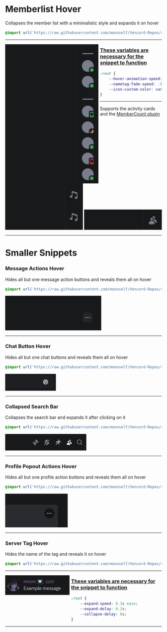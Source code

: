 # Memberlist Hover
Collapses the member list with a minimalistic style and expands it on hover
```css
@import url('https://raw.githubusercontent.com/moonself/Vencord-Repos/refs/heads/main/Memberlist%20Hover');
```
---

<img align="left" width="300" src="Images/Memberlist.gif"> <img align="left" width="5" height="400" src="Images/gap.png">

### <ins>**These variables are necessary for the snippet to function**</ins>
```css
:root {
    --hover-animation-speed: 0.3s;
    --nametag-fade-speed: .5s ease-in;
    --icon-custom-color: var(--channels-default);
}
```

---
Supports the activity cards and the [MemberCount plugin](https://vencord.dev/plugins/MemberCount)
<p align="center">
    <img width="250" src="Images/Activity-Cards.gif">
    <img width="250" src="Images/MemberCount.gif">
</p>

---
# Smaller Snippets
### Message Actions Hover
Hides all but one message action buttons and reveals them all on hover
```css
@import url('https://raw.githubusercontent.com/moonself/Vencord-Repos/refs/heads/main/Message%20Actions%20Hover');
```
<p align="left">
  <img src="Images/Message-Action-Hover.gif">
</p>

---
### Chat Button Hover
Hides all but one chat buttons and reveals them all on hover
```css
@import url('https://raw.githubusercontent.com/moonself/Vencord-Repos/refs/heads/main/Action%20Button%20Hover');
```
<p align="left">
  <img src="Images/Chat-Button-Hover.gif">
</p>

---
### Collapsed Search Bar 
Collapses the search bar and expands it after clicking on it
```css
@import url('https://raw.githubusercontent.com/moonself/Vencord-Repos/refs/heads/main/Collapsed%20Search%20Bar');
```
<p aligh="left">
  <img src="Images/Seach-Bar-Hover.gif">
</p>

---
### Profile Popout Actions Hover
Hides all but one profile action buttons and reveals them all on hover
```css
@import url('https://raw.githubusercontent.com/moonself/Vencord-Repos/refs/heads/main/Profile%20Popout%20Actions%20Hover');
```
<p aligh="left">
  <img src="Images/Profile-Actions-Hover.gif">
</p>

---
### Server Tag Hover 
Hides the name of the tag and reveals it on hover
```css
@import url('https://raw.githubusercontent.com/moonself/Vencord-Repos/refs/heads/main/Server%20Tag%20Hover');
```
---
<img align="left" src="Images/Server-Tag-Hover.gif"> <img align="left" width="5" height="100" src="Images/gap.png">

### <ins>**These variables are necessary for the snippet to function**</ins>
```css
:root {
    --expand-speed: 0.3s ease;
    --expand-delay: 0.2s;
    --collapse-delay: 0s;
}
```

---
